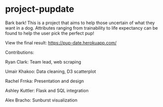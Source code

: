# project-pupdate

Bark bark! This is a project that aims to help those uncertain of what they want in a dog. Attributes ranging from trainability to life expectancy can be found to help the user pick the perfect pup!

View the final result: https://pup-date.herokuapp.com/

Contributions:

Ryan Clark: Team lead, web scraping

Umair Khakoo: Data cleaning, D3 scatterplot

Rachel Frnka: Presentation and design

Ashley Kuttler: Flask and SQL integration

Alex Bracho: Sunburst visualization
